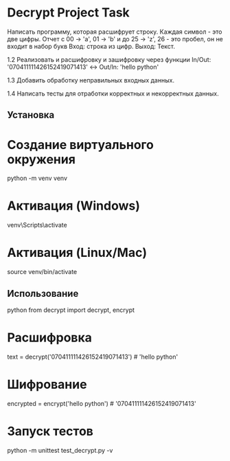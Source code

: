
# Decrypt Project Task
Написать программу, которая расшифрует строку.
Каждая символ - это две цифры. Отчет с 00 -> 'a', 01 -> 'b' и до 25 -> 'z',
26 - это пробел, он не входит в набор букв
Вход: строка из цифр. Выход: Текст.

1.2 Реализовать и расшифровку и зашифровку через функции
In/Out: '070411111426152419071413' <-> Out/In: 'hello python'

1.3 Добавить обработку неправильных входных данных.

1.4 Написать тесты для отработки корректных и некорректных данных.

## Установка

# Создание виртуального окружения
python -m venv venv

# Активация (Windows)
venv\Scripts\activate

# Активация (Linux/Mac)
source venv/bin/activate

##  Использование
python
from decrypt import decrypt, encrypt

# Расшифровка
text = decrypt('070411111426152419071413')  # 'hello python'

# Шифрование
encrypted = encrypt('hello python')  # '070411111426152419071413'

# Запуск тестов 
python -m unittest test_decrypt.py -v